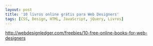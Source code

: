 ```yaml
---
layout: post
title: '10 livros online grátis para Web Designers'
tags: [CSS, Design, HTML, JavaScript, jQuery, Livros]
---
```


<http://webdesignledger.com/freebies/10-free-online-books-for-web-designers>
